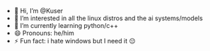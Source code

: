 - 👋 Hi, I’m @Kuser
- 👀 I’m interested in all the linux distros and the ai systems/models
- 🌱 I’m currently learning python/c++
- 😄 Pronouns: he/him
- ⚡ Fun fact: i hate windows but I need it 😔
